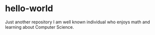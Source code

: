 # hello-world
Just another repository
I am well known individual who enjoys math and learning about Computer Science.
